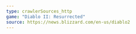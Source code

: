 ```yaml
---
type: crawlerSources_http
game: "Diablo II: Resurrected"
source: https://news.blizzard.com/en-us/diablo2
---
```

